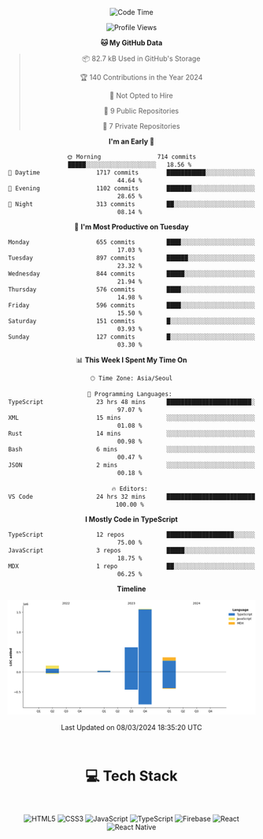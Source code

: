 <div align="center">

  <!--START_SECTION:waka-->
![Code Time](http://img.shields.io/badge/Code%20Time-653%20hrs%2050%20mins-blue)

![Profile Views](http://img.shields.io/badge/Profile%20Views-0-blue)

**🐱 My GitHub Data** 

> 📦 82.7 kB Used in GitHub's Storage 
 > 
> 🏆 140 Contributions in the Year 2024
 > 
> 🚫 Not Opted to Hire
 > 
> 📜 9 Public Repositories 
 > 
> 🔑 7 Private Repositories 
 > 
**I'm an Early 🐤** 

```text
🌞 Morning                714 commits         █████░░░░░░░░░░░░░░░░░░░░   18.56 % 
🌆 Daytime                1717 commits        ███████████░░░░░░░░░░░░░░   44.64 % 
🌃 Evening                1102 commits        ███████░░░░░░░░░░░░░░░░░░   28.65 % 
🌙 Night                  313 commits         ██░░░░░░░░░░░░░░░░░░░░░░░   08.14 % 
```
📅 **I'm Most Productive on Tuesday** 

```text
Monday                   655 commits         ████░░░░░░░░░░░░░░░░░░░░░   17.03 % 
Tuesday                  897 commits         ██████░░░░░░░░░░░░░░░░░░░   23.32 % 
Wednesday                844 commits         █████░░░░░░░░░░░░░░░░░░░░   21.94 % 
Thursday                 576 commits         ████░░░░░░░░░░░░░░░░░░░░░   14.98 % 
Friday                   596 commits         ████░░░░░░░░░░░░░░░░░░░░░   15.50 % 
Saturday                 151 commits         █░░░░░░░░░░░░░░░░░░░░░░░░   03.93 % 
Sunday                   127 commits         █░░░░░░░░░░░░░░░░░░░░░░░░   03.30 % 
```


📊 **This Week I Spent My Time On** 

```text
🕑︎ Time Zone: Asia/Seoul

💬 Programming Languages: 
TypeScript               23 hrs 48 mins      ████████████████████████░   97.07 % 
XML                      15 mins             ░░░░░░░░░░░░░░░░░░░░░░░░░   01.08 % 
Rust                     14 mins             ░░░░░░░░░░░░░░░░░░░░░░░░░   00.98 % 
Bash                     6 mins              ░░░░░░░░░░░░░░░░░░░░░░░░░   00.47 % 
JSON                     2 mins              ░░░░░░░░░░░░░░░░░░░░░░░░░   00.18 % 

🔥 Editors: 
VS Code                  24 hrs 32 mins      █████████████████████████   100.00 % 
```

**I Mostly Code in TypeScript** 

```text
TypeScript               12 repos            ███████████████████░░░░░░   75.00 % 
JavaScript               3 repos             █████░░░░░░░░░░░░░░░░░░░░   18.75 % 
MDX                      1 repo              ██░░░░░░░░░░░░░░░░░░░░░░░   06.25 % 
```



**Timeline**

![Lines of Code chart](https://raw.githubusercontent.com/SONGDAM/SONGDAM/master/assets/bar_graph.png)


 Last Updated on 08/03/2024 18:35:20 UTC
<!--END_SECTION:waka-->

  
 <br>
  
# 💻 Tech Stack
  
</div>

</br>

<div align="center">

   ![HTML5](https://img.shields.io/badge/html5-%23E34F26.svg?style=for-the-badge&logo=html5&logoColor=white) ![CSS3](https://img.shields.io/badge/css3-%231572B6.svg?style=for-the-badge&logo=css3&logoColor=white) ![JavaScript](https://img.shields.io/badge/javascript-%23323330.svg?style=for-the-badge&logo=javascript&logoColor=%23F7DF1E) 
 ![TypeScript](https://img.shields.io/badge/typescript-%23007ACC.svg?style=for-the-badge&logo=typescript&logoColor=white)
  ![Firebase](https://img.shields.io/badge/firebase-%23039BE5.svg?style=for-the-badge&logo=firebase) 
 ![React](https://img.shields.io/badge/react-%2320232a.svg?style=for-the-badge&logo=react&logoColor=%2361DAFB) ![React Native](https://img.shields.io/badge/react_native-%2320232a.svg?style=for-the-badge&logo=react&logoColor=%2361DAFB) 

 
</div>

